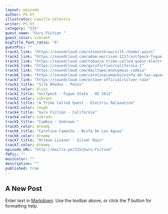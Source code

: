 ```yaml
---
layout: episode
author: PS KY
illustrator: Camille Célestin
writer: PS KY
category: "215"
guest_name: "Guru Fiction "
guest_color: vibrant
bigTitle_font_ratio: "6"
guestPic: ""
track1_link: "https://soundcloud.com/stonesthrow/silk-rhodes-pains"
track2_link: "https://soundcloud.com/adam-morrison-1217/vulfpeck-fugue-state-02-1612"
track3_link: "https://soundcloud.com/tobas/a-tribe-called-quest-electric"
track4_link: "https://soundcloud.com/gurufiction/california-1"
track5_link: "https://soundcloud.com/mailtape/anonymous-cumbia"
track6_link: "https://soundcloud.com/carolinacamacho/ninfa-de-las-aguas"
track7_link: "https://soundcloud.com/octave-official/silver-rain"
track1_title: "Silk Rhodes - Pains"
track1_color: bliss
track2_title: "Vulfpeck - Fugue State - 02 1612"
track2_color: vibrant
track3_title: "A Tribe Called Quest - Electric Relaxation"
track3_color: rough
track4_title: "Guru Fiction - California"
track4_color: vibrant
track5_title: "Cumbia - Unknown "
track5_color: dreamy
track6_title: "Carolina Camacho - Ninfa De Las Aguas"
track6_color: dreamy
track7_title: "Octave Lissner - Silver Rain"
track7_color: dreamy
episode_URL: "http://mailta.pe/215/Guru-Fiction"
fbPic: ""
musiColor: ""
description: ""
published: true
---
```

## A New Post

Enter text in [Markdown](http://daringfireball.net/projects/markdown/). Use the toolbar above, or click the **?** button for formatting help.
